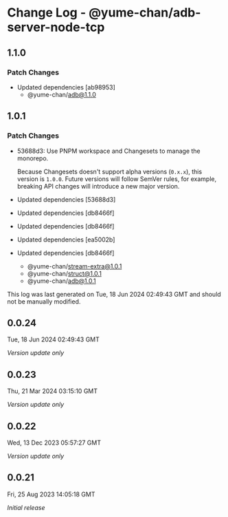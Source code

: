 # Change Log - @yume-chan/adb-server-node-tcp

## 1.1.0

### Patch Changes

- Updated dependencies [ab98953]
  - @yume-chan/adb@1.1.0

## 1.0.1

### Patch Changes

- 53688d3: Use PNPM workspace and Changesets to manage the monorepo.

  Because Changesets doesn't support alpha versions (`0.x.x`), this version is `1.0.0`. Future versions will follow SemVer rules, for example, breaking API changes will introduce a new major version.

- Updated dependencies [53688d3]
- Updated dependencies [db8466f]
- Updated dependencies [db8466f]
- Updated dependencies [ea5002b]
- Updated dependencies [db8466f]
  - @yume-chan/stream-extra@1.0.1
  - @yume-chan/struct@1.0.1
  - @yume-chan/adb@1.0.1

This log was last generated on Tue, 18 Jun 2024 02:49:43 GMT and should not be manually modified.

## 0.0.24

Tue, 18 Jun 2024 02:49:43 GMT

_Version update only_

## 0.0.23

Thu, 21 Mar 2024 03:15:10 GMT

_Version update only_

## 0.0.22

Wed, 13 Dec 2023 05:57:27 GMT

_Version update only_

## 0.0.21

Fri, 25 Aug 2023 14:05:18 GMT

_Initial release_
